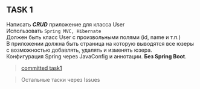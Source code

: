 ## TASK 1

Написать ***CRUD*** приложение для класса User\
Использовать `Spring MVC, Hibernate`\
Должен быть класс User  с произвольными полями (id, name и т.п.)\
В приложении должна быть страница на которую выводятся все юзеры с возможностью добавлять, удалять и изменять юзера.\
Конфигурация Spring через JavaConfig и аннотации. **Без Spring Boot**.

> [committed task1](https://github.com/YKOROLEV/SpringMVC/tree/task1)

> Остальные таски через Issues